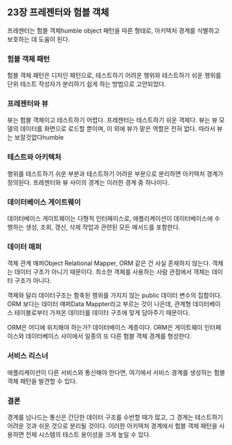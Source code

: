 ## 23장 프레젠터와 험블 객체

프레젠터는 험블 객체humble object 패턴을 따른 형태로, 아키텍처 경계를 식별하고 보호하는 데 도움이 된다.

### 험블 객체 패턴

험블 객체 패턴은 디자인 패턴으로, 테스트하기 어려운 행위와 테스트하기 쉬운 행위를 단위 테스트 작성자가 분리하기 쉽게 하는 방법으로 고안되었다.

### 프레젠터와 뷰

뷰는 험블 객체이고 테스트하기 어렵다. 프레젠터는 테스트하기 쉬운 객체다.
뷰는 뷰 모델의 데이터를 화면으로 로드할 뿐이며, 이 외에 뷰가 맡은 역할은 전혀 없다. 따라서 뷰는 보잘것없다humble

### 테스트와 아키텍처

행위를 테스트하기 쉬운 부분과 테스트하기 어려운 부분으로 분리하면 아키텍처 경계가 정의된다.
프레젠터와 뷰 사이의 경계는 이러한 경계 중 하나이다.

### 데이터베이스 게이트웨이

데이터베이스 게이트웨이는 다형적 인터페이스로, 애플리케이션이 데이터베이스에 수행하는 생성, 조회, 갱신, 삭제 작업과 관련된 모든 메서드를 포함한다.

### 데이터 매퍼

객체 관계 매퍼Object Relational Mapper, ORM 같은 건 사실 존재하지 않는다. 객체는 데이터 구조가 아니기 때문이다. 최소한 객체를 사용하는 사람 관점에서 객체는 데이터 구조가 아니다.

객체와 달리 데이터구조는 함축된 행위를 가지지 않는 public 데이터 변수의 집합이다. ORM 보다는 데이터 매퍼Data Mappter라고 부르는 것이 나은데, 관계형 데이터베이스 테이블로부터 가져온 데이터를 데이터 구조에 맞게 담아주기 때문이다.

ORM은 어디에 위치해야 하는가? 데이터베이스 계층이다. ORM은 게이트웨이 인터페이스와 데이터베이스 사이에서 일종의 또 다른 험블 객체 경계를 형성한다.

### 서비스 리스너

애플리케이션이 다른 서비스와 통신해야 한다면, 여기에서 서비스 경계를 생성하는 험블 객체 패턴을 발견할 수 있다.

### 결론

경계를 넘나드는 통신은 간단한 데이터 구조를 수반할 때가 많고, 그 경계는 테스트하기 어려운 것과 쉬운 것으로 분리될 것이다.
이러한 아키텍처 경계에서 험블 객체 패턴을 사용하면 전체 시스템의 테스트 용이성을 크게 높일 수 있다.